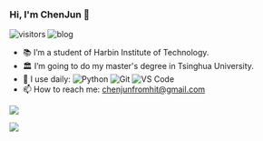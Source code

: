### Hi, I'm ChenJun 👋 
![visitors](https://visitor-badge.glitch.me/badge?page_id=hit-thusz-Rookiecj.hit-thusz-Rookiecj.README)
![blog](https://img.shields.io/badge/blog-https%3A%2F%2Fblog.csdn.net%2Fjunbaba__%3Fspm%3D1010.2135.3001.5113-red)

- 📚 I’m a student of Harbin Institute of Technology.
- 🏛 I’m going to do my master's degree in Tsinghua University.
- 🚀 I use daily:
![Python](https://img.shields.io/badge/-Python-8fcfd1?style=plastic&logo=Python)
![Git](https://img.shields.io/badge/-Git-black?style=plastic&logo=git)
![VS Code](https://img.shields.io/badge/-VS%20Code-007ACC?style=plastic&logo=visual-studio-code)
- 📫 How to reach me: chenjunfromhit@gmail.com

![](https://github-readme-stats.vercel.app/api?username=hit-thusz-Rookiecj&show_icons=true)

![](https://github-readme-stats.vercel.app/api/top-langs/?username=hit-thusz-Rookiecj&layout=compact)
